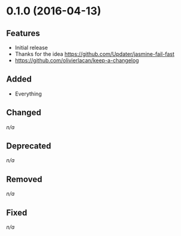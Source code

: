 # <a name="0.1.0"></a>0.1.0 (2016-04-13)

## Features

- Initial release
- Thanks for the idea https://github.com/Updater/jasmine-fail-fast
- https://github.com/olivierlacan/keep-a-changelog

## Added

- Everything

## Changed

_n/a_

## Deprecated

_n/a_

## Removed

_n/a_

## Fixed

_n/a_
